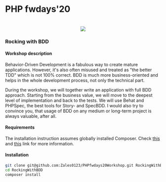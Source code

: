 # PHP fwdays'20

<h1 align="center">
    <a href="https://fwdays.com/en/event/php-fwdays-2020" target="_blank">
        <img src="https://secure.meetupstatic.com/photos/event/8/3/e/a/600_468033770.jpeg" />
    </a>
</h1>

### Rocking with BDD

#### Workshop description

Behavior-Driven Development is a fabulous way to create mature applications. However, it's also often misused and treated as "the better TDD" which is not 100% correct. BDD is much more business-oriented and helps in the whole development process, not only the technical part.

During the workshop, we will together write an application with full BDD approach. Starting from the business value, we will move to the deepest level of implementation and back to the tests. We will use Behat and PHPSpec, the best tools for Story- and SpecBDD. I would also try to convince you, that usage of BDD on any medium or long-term project is always valuable, after all.

#### Requirements

The installation instruction assumes globally installed Composer. Check [this](https://getcomposer.org/download/) and
[this](https://getcomposer.org/doc/00-intro.md#globally) link for more information. 

#### Installation

```bash
git clone git@github.com:Zales0123/PHPfwdays20Workshop.git RockingWithBDD
cd RockingWithBDD
composer install
```
